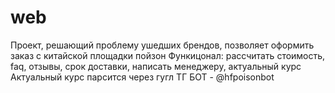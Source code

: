 # web
Проект, решающий проблему ушедших брендов, позволяет оформить заказ с китайской площадки пойзон
Функицонал: рассчитать стоимость, faq, отзывы, срок доставки, написать менеджеру, актуальный курс
Актуальный курс парсится через гугл
ТГ БОТ - @hfpoisonbot

